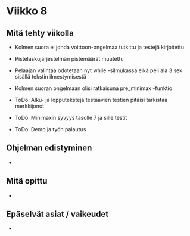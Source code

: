 # Viikko 8

## Mitä tehty viikolla
* Kolmen suora ei johda voittoon-ongelmaa tutkittu ja testejä kirjoitettu
* Pistelaskujärjestelmän pistemäärät muutettu
* Pelaajan valintaa odotetaan nyt while -silmukassa eikä peli ala 3 sek sisällä tekstin ilmestymisestä
* Kolmen suoran ongelmaan olisi ratkaisuna pre_minimax -funktio

* ToDo: Alku- ja lopputekstejä testaavien testien pitäisi tarkistaa merkkijonot
* ToDo: Minimaxin syvyys tasolle 7 ja sille testit
* ToDo: Demo ja työn palautus

## Ohjelman edistyminen
* 

## Mitä opittu
* 

## Epäselvät asiat / vaikeudet
* 
